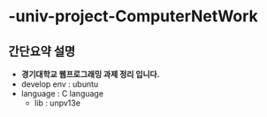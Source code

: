 # -univ-project-ComputerNetWork

## 간단요약 설명
* **경기대학교 웹프로그래밍 과제 정리 입니다.**
* develop env : ubuntu
* language : C language
    * lib : unpv13e  